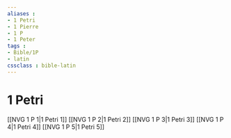 ```yaml
---
aliases : 
- 1 Petri
- 1 Pierre
- 1 P
- 1 Peter
tags : 
- Bible/1P
- latin
cssclass : bible-latin
---
```


# 1 Petri

[[NVG 1 P 1|1 Petri 1]]
[[NVG 1 P 2|1 Petri 2]]
[[NVG 1 P 3|1 Petri 3]]
[[NVG 1 P 4|1 Petri 4]]
[[NVG 1 P 5|1 Petri 5]]
